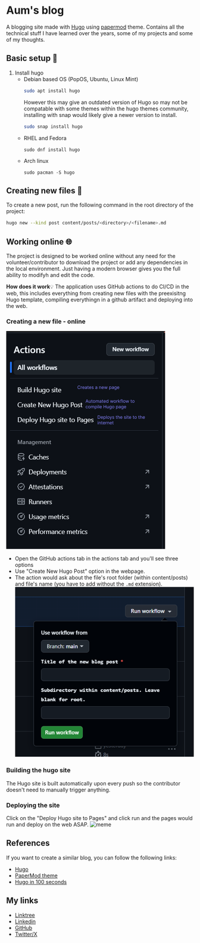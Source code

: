 # Aum's blog

A blogging site made with [Hugo](https://gohugo.io/) using [papermod](https://themes.gohugo.io/themes/hugo-papermod/) theme. Contains all the technical stuff I have learned over the years, some of my projects and some of my thoughts.

## Basic setup 🔧
1. Install hugo
    - Debian based OS (PopOS, Ubuntu, Linux Mint)
        ```bash
        sudo apt install hugo
        ```
        However this may give an outdated version of Hugo so may not be compatable with some themes within the hugo themes community, installing with snap would likely give a newer version to install.
        ```bash
        sudo snap install hugo
        ```
    - RHEL and Fedora
        ```
        sudo dnf install hugo
        ```
    - Arch linux
        ```
        sudo pacman -S hugo
        ```

## Creating new files 📄
To create a new post, run the following command in the root directory of the project:
```bash
hugo new --kind post content/posts/<directory>/<filename>.md
```

## Working online 🌐
The project is designed to be worked online without any need for the volunteer/contributor to download the project or add any dependencies in the local environment. Just having a modern browser gives you the full ability to modifyh and edit the code.

**How does it work**💡
The application uses GitHub actions to do CI/CD in the web, this includes everything from creating new files with the preexisitng Hugo template, compiling everythingn in a github artifact and deploying into the web.

### Creating a new file - online 
![github actions list](https://raw.githubusercontent.com/AumPauskar/repo-media/8521e3544e2ec012bc35482ae009a64e1b2055cd/blog/hugo_github_actions.png)
- Open the GitHub actions tab in the actions tab and you'll see three options
- Use "Create New Hugo Post" option in the webpage.
- The action would ask about the file's root folder (within content/posts) and file's name (you have to add without the `.md` extension).
![creating a new post github actions](https://raw.githubusercontent.com/AumPauskar/repo-media/8521e3544e2ec012bc35482ae009a64e1b2055cd/blog/creating_new_file.png)

### Building the hugo site
The Hugo site is built automatically upon every push so the contributor doesn't need to manually trigger anything.

### Deploying the site
Click on the "Deploy Hugo site to Pages" and click run and the pages would run and deploy on the web ASAP. 
![meme](https://c.tenor.com/dxPl_UoR8J0AAAAC/tenor.gif)

## References
If you want to create a similar blog, you can follow the following links:
- [Hugo](https://gohugo.io/getting-started/quick-start/)
- [PaperMod theme](https://themes.gohugo.io/themes/hugo-papermod/)
- [Hugo in 100 seconds](https://youtu.be/0RKpf3rK57I?feature=shared)

## My links
- [Linktree](https://linktr.ee/aumpauskar)
- [Linkedin](https://www.linkedin.com/in/aum-pauskar-a5229b217/)
- [GitHub](https://github.com/AumPauskar)
- [Twitter/X](https://twitter.com/AumPauskar)